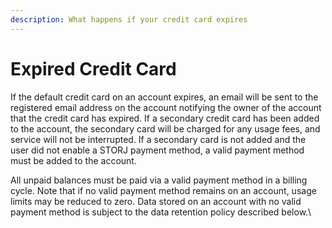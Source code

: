 ```yaml
---
description: What happens if your credit card expires
---
```


# Expired Credit Card

If the default credit card on an account expires, an email will be sent to the registered email address on the account notifying the owner of the account that the credit card has expired. If a secondary credit card has been added to the account, the secondary card will be charged for any usage fees, and service will not be interrupted. If a secondary card is not added and the user did not enable a STORJ payment method, a valid payment method must be added to the account.

All unpaid balances must be paid via a valid payment method in a billing cycle. Note that if no valid payment method remains on an account, usage limits may be reduced to zero. Data stored on an account with no valid payment method is subject to the data retention policy described below.\

